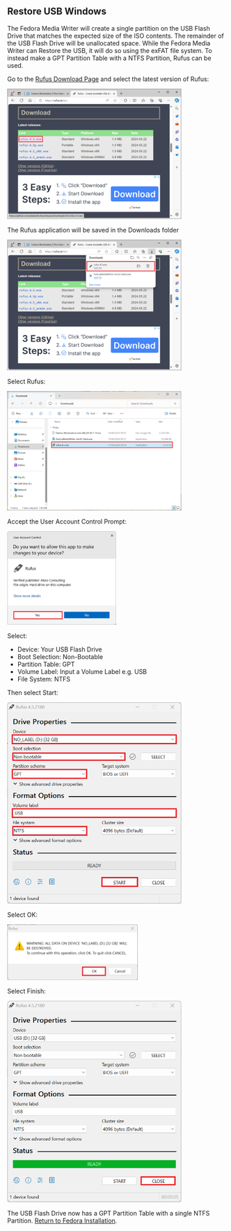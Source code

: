 ## Restore USB Windows

The Fedora Media Writer will create a single partition on the USB Flash Drive that matches the expected size of the ISO contents. The remainder of the USB Flash Drive will be unallocated space. While the Fedora Media Writer can Restore the USB, it will do so using the exFAT file system. To instead make a GPT Partition Table with a NTFS Partition, Rufus can be used.

Go to the [Rufus Download Page](https://rufus.ie/en/) and select the latest version of Rufus:

<img src="./images/restore_usb_windows/img_001.png" alt="img_001" width="400"/>

The Rufus application will be saved in the Downloads folder

<img src="./images/restore_usb_windows/img_002.png" alt="img_002" width="400"/>

Select Rufus:

<img src="./images/restore_usb_windows/img_003.png" alt="img_003" width="400"/>

Accept the User Account Control Prompt:

<img src="./images/restore_usb_windows/img_004.png" alt="img_004" width="250"/>

Select: 

* Device: Your USB Flash Drive
* Boot Selection: Non-Bootable
* Partition Table: GPT
* Volume Label: Input a Volume Label e.g. USB
* File System: NTFS

Then select Start:

<img src="./images/restore_usb_windows/img_005.png" alt="img_005" width="400"/>

Select OK:

<img src="./images/restore_usb_windows/img_006.png" alt="img_006" width="300"/>

Select Finish:

<img src="./images/restore_usb_windows/img_007.png" alt="img_007" width="400"/>

The USB Flash Drive now has a GPT Partition Table with a single NTFS Partition. [Return to Fedora Installation](./readme.md).